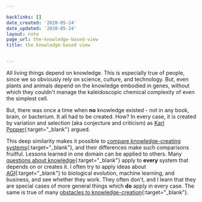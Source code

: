 ```yaml
---

backlinks: []
date_created: '2020-05-24'
date_updated: '2020-05-24'
layout: note
page_url: the-knowledge-based-view
title: the knowledge-based view


---
```




All living things depend on knowledge. This is especially true of people, since we so obviously rely on science, culture, and technology. But, even plants and animals depend on the knowledge embodied in genes, without which they couldn't manage the kaleidoscopic chemical complexity of even the simplest cell.

But, there was once a time when __no__ knowledge existed - not in any book, brain, or bacterium. It all had to be created. How? In every case, it is created by variation and selection (aka conjecture and criticism) as [Karl Popper](karl-popper){:target="_blank"} argued. 

This deep similarity makes it possible to [compare knowledge-creating systems](compare-knowledge-creating-systems){:target="_blank"}, and their differences make such comparisons fruitful. Lessons learned in one domain can be applied to others. Many [questions about knowledge](questions-about-knowledge){:target="_blank"} apply to __every__ system that depends on or creates it. I often try to apply ideas about [AGI](agi){:target="_blank"} to biological evolution, machine learning, and business, and see whether they work. They often don't, and I learn that they are special cases of more general things which __do__ apply in every case. The same is true of many [obstacles to knowledge-creation](obstacles-to-knowledge-creation){:target="_blank"}.



